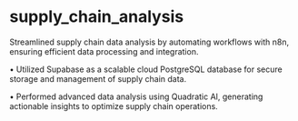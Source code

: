 # supply_chain_analysis

 Streamlined supply chain data analysis by automating workflows with n8n, ensuring efficient data processing and
 integration.
 
 • Utilized Supabase as a scalable cloud PostgreSQL database for secure storage and management of supply chain
 data.
 
 • Performed advanced data analysis using Quadratic AI, generating actionable insights to optimize supply chain
 operations.
